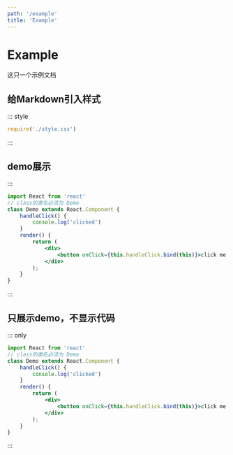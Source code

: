 ```yaml
---
path: '/example'
title: 'Example'
---
```


# Example

这只一个示例文档


## 给Markdown引入样式

::: style
```javascript
require('./style.css')
```
:::

## demo展示
::: 

```jsx
import React from 'react'
// class的类名必须为 Demo
class Demo extends React.Component {
    handleClick() {
        console.log('clicked')
    }
    render() {
        return (
            <div>
                <button onClick={this.handleClick.bind(this)}>click me!</button>
            </div>
        );
    }
}
```
:::

## 只展示demo，不显示代码
::: only

```jsx
import React from 'react'
// class的类名必须为 Demo
class Demo extends React.Component {
    handleClick() {
        console.log('clicked')
    }
    render() {
        return (
            <div>
                <button onClick={this.handleClick.bind(this)}>click me!</button>
            </div>
        );
    }
}
```
:::